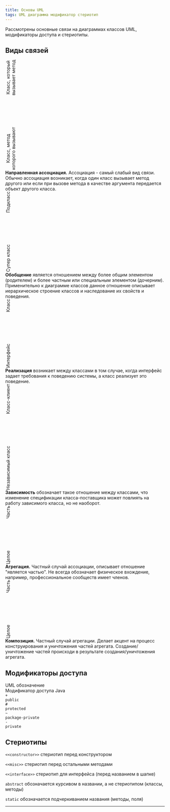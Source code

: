 ```yaml
---
title: Основы UML
tags: UML диаграмма модификатор стериотип
---
```


Рассмотрены основные связи на диаграммах классов UML, модификаторы доступа и
стериотипы.

<!--more-->

<style>
.vertical
  {
    -ms-writing-mode: tb-rl;
    -webkit-writing-mode: vertical-rl;
    writing-mode: vertical-rl;
    transform: rotate(180deg);
    white-space: nowrap;
    text-align: center;
    vertical-align: bottom;
  }

.center-flex {
    display: flex;
    justify-content: center;
    align-items: center;
}
  .icon1 {
      width: 200px;
      height: 100px;
      float: left;
      background: url(/assets/images/uml-associations/uml-arrows.png) no-repeat;
      background-position: -80px -25px;
    }

  .icon2 {
      width: 200px;
      height: 100px;
      float: left;
      background: url(/assets/images/uml-associations/uml-arrows.png) no-repeat;
      background-position: -80px -175px;
    }

  .icon3 {
      width: 200px;
      height: 100px;
      float: left;
      background: url(/assets/images/uml-associations/uml-arrows.png) no-repeat;
      background-position: -80px -325px;
    }

  .icon4 {
      width: 200px;
      height: 100px;
      float: left;
      background: url(/assets/images/uml-associations/uml-arrows.png) no-repeat;
      background-position: -80px -475px;
    }

  .icon5 {
      width: 200px;
      height: 100px;
      float: left;
      background: url(/assets/images/uml-associations/uml-arrows.png) no-repeat;
      background-position: -80px -775px;
    }

  .icon6 {
      width: 200px;
      height: 100px;
      float: left;
      background: url(/assets/images/uml-associations/uml-arrows.png) no-repeat;
      background-position: -80px -625px;
    }
</style>
## Виды связей
<div class="grid grid--py-3">
  <div class="cell cell--lg-1 cell--md-2 vertical center-flex">Класс, который <br> вызывает метод</div>
  <div class="cell cell--lg-3 cell--md-8 center-flex"><div class="icon1"></div> </div>
  <div class="cell cell--lg-1 cell--md-2 vertical center-flex">Класс, метод <br> которого вызывают</div>
  <div class="cell cell--lg-7 cell--md-12"><b>Направленная ассоциация.</b> Ассоциация - самый слабый вид связи. Обычно ассоциация возникает, когда
  один класс вызывает метод другого или если при вызове метода в качестве аргумента передается объект другого класса.</div>

  <div class="cell cell--lg-1 cell--md-2 vertical center-flex">Подкласс</div>
  <div class="cell cell--lg-3 cell--md-8 center-flex"><div class="icon2"></div></div>
  <div class="cell cell--lg-1 cell--md-2 vertical center-flex">Супер класс</div>
  <div class="cell cell--lg-7 cell--md-12"><b>Обобщение</b> является отношением между более общим элементом (родителем) и более частным
  или специальным элементом (дочерним). Применительно к диаграмме классов данное отношение описывает иерархическое строение классов и
  наследование их свойств и поведения.</div>

  <div class="cell cell--lg-1 cell--md-2 vertical center-flex">Класс</div>
  <div class="cell cell--lg-3 cell--md-8 center-flex"><div class="icon3"></div></div>
  <div class="cell cell--lg-1 cell--md-2 vertical center-flex">Интерфейс</div>
  <div class="cell cell--lg-7 cell--md-12"><b>Реализация</b> возникает между классами в том случае, когда интерфейс задает требования
  к поведению системы, а класс реализует это поведение.</div>

  <div class="cell cell--lg-1 cell--md-2 vertical center-flex">Класс-клиент</div>
  <div class="cell cell--lg-3 cell--md-8 center-flex"><div class="icon4"></div></div>
  <div class="cell cell--lg-1 cell--md-2 vertical center-flex">Независимый класс</div>
  <div class="cell cell--lg-7 cell--md-12"><b>Зависимость</b> обозначает такое отношение между классами, что изменение спецификации
  класса-поставщика может повлиять на работу зависимого класса, но не наоборот.</div>

  <div class="cell cell--lg-1 cell--md-2 vertical center-flex">Часть</div>
  <div class="cell cell--lg-3 cell--md-8 center-flex"><div class="icon5"></div></div>
  <div class="cell cell--lg-1 cell--md-2 vertical center-flex">Целое</div>
  <div class="cell cell--lg-7 cell--md-12"><b>Агрегация.</b> Частный случай ассоциации, описывает отношение "является частью". Не всегда
  обозначает физическое вхождение, например, профессиональное сообществ имеет членов.</div>

  <div class="cell cell--lg-1 cell--md-2 vertical center-flex">Часть</div>
  <div class="cell cell--lg-3 cell--md-8 center-flex"><div class="icon6"></div></div>
  <div class="cell cell--lg-1 cell--md-2 vertical center-flex">Целое</div>
  <div class="cell cell--lg-7 cell--md-12"><b>Композиция.</b> Частный случай агрегации. Делает акцент на процесс конструирования и уничтожения
  частей агрегата. Создание/уничтожение частей происходи в результате создания/уничтожения агрегата.</div>
</div>

## Модификаторы доступа
<div class="grid-container">
    <div class="grid">
        <div class="cell cell--3">UML обозначение</div>
        <div class="cell cell--9">Модификатор доступа Java</div>
        <div class="cell cell--3"><code class="language-plaintext highlighter-rouge">+</code></div>
        <div class="cell cell--9"><code class="language-java highlighter-rouge">public</code></div>
        <div class="cell cell--3"><code class="language-plaintext highlighter-rouge">#</code></div>
        <div class="cell cell--9"><code class="language-java highlighter-rouge">protected</code></div>
        <div class="cell cell--3"><code class="language-plaintext highlighter-rouge">~</code></div>
        <div class="cell cell--9"><code class="language-java highlighter-rouge">package-private</code></div>
        <div class="cell cell--3"><code class="language-plaintext highlighter-rouge">-</code></div>
        <div class="cell cell--9"><code class="language-java highlighter-rouge">private</code></div>
    </div>
</div>

## Стериотипы
`<<constructor>>` стериотип перед конструктором

`<<misc>>` стериотип перед остальными методами

`<<interface>>` стериотип для интерфейса (перед названием в шапке)

`abstract` обозначается курсивом в названии, а не стериотипом (классы, методы)

`static` обозначается подчеркиванием названия (методы, поля)

---


